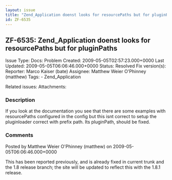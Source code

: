```yaml
---
layout: issue
title: "Zend_Application doenst looks for resourcePaths but for pluginPaths"
id: ZF-6535
---
```


ZF-6535: Zend\_Application doenst looks for resourcePaths but for pluginPaths
-----------------------------------------------------------------------------

 Issue Type: Docs: Problem Created: 2009-05-05T02:57:23.000+0000 Last Updated: 2009-05-05T06:06:46.000+0000 Status: Resolved Fix version(s): 
 Reporter:  Marco Kaiser (bate)  Assignee:  Matthew Weier O'Phinney (matthew)  Tags: - Zend\_Application
 
 Related issues: 
 Attachments: 
### Description

If you look at the documentation you see that there are some examples with resourcePaths configured in the config but this isnt correct to setup the pluginloader correct with prefix path. Its pluginPath, should be fixed.

 

 

### Comments

Posted by Matthew Weier O'Phinney (matthew) on 2009-05-05T06:06:46.000+0000

This has been reported previously, and is already fixed in current trunk and the 1.8 release branch; the site will be updated to reflect this with the 1.8.1 release.

 

 